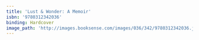 ```yaml
---
title: 'Lust & Wonder: A Memoir'
isbn: '9780312342036'
binding: Hardcover
image_path: 'http://images.booksense.com/images/036/342/9780312342036.jpg'
---
```


